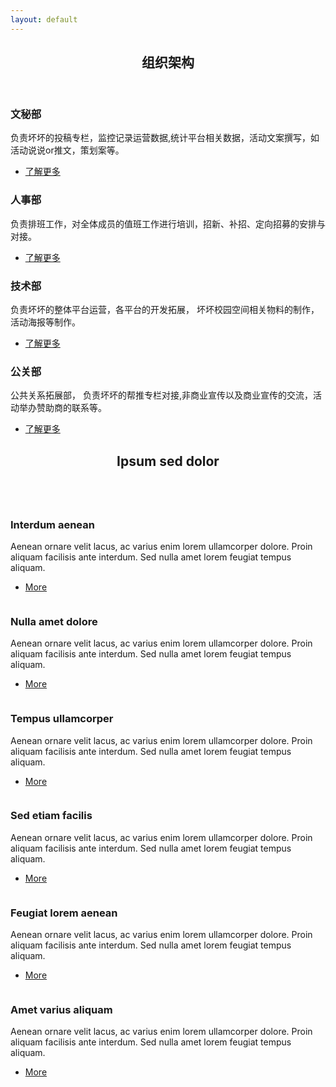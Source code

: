 ```yaml
---
layout: default
---
```


<!-- Section -->
<section>
	<header class="major">
		<h2>组织架构</h2>
	</header>
	<div class="features">
		<article>
		        <span class="icon fa-diamond"></span>
			<div class="content">
				<h3><B>文秘部</B></h3>
				<p>负责坏坏的投稿专栏，监控记录运营数据,统计平台相关数据，活动文案撰写，如活动说说or推文，策划案等。</p>
				<ul class="actions">
				<li><a href="#" class="button">了解更多</a></li>
				</ul>
			</div>
		</article>
		<article>
			<span class="icon fa-paper-plane"></span>
			<div class="content">
				<h3><B>人事部</B></h3>
				<p>负责排班工作，对全体成员的值班工作进行培训，招新、补招、定向招募的安排与对接。</p>
				<ul class="actions">
				<li><a href="#" class="button">了解更多</a></li>
				</ul>
			</div>
		</article>
		<article>
			<span class="icon fa-rocket"></span>
			<div class="content">
				<h3><B>技术部</B></h3>
				<p>负责坏坏的整体平台运营，各平台的开发拓展，  坏坏校园空间相关物料的制作，活动海报等制作。</p>
				<ul class="actions">
				<li><a href="#" class="button">了解更多</a></li>
				</ul>
			</div>
		</article>
		<article>
			<span class="icon fa-signal"></span>
			<div class="content">
				<h3><B>公关部</B></h3>
				<p>公共关系拓展部，  负责坏坏的帮推专栏对接,非商业宣传以及商业宣传的交流，活动举办赞助商的联系等。</p>
				<ul class="actions">
				<li><a href="#" class="button">了解更多</a></li>
				</ul>
			</div>
		</article>
	</div>
</section>

<!-- Section -->
<section>
	<header class="major">
		<h2>Ipsum sed dolor</h2>
	</header>
	<div class="posts">
		<article>
			<a href="#" class="image"><img src="assets/images/pic01.jpg" alt="" /></a>
			<h3>Interdum aenean</h3>
			<p>Aenean ornare velit lacus, ac varius enim lorem ullamcorper dolore. Proin aliquam facilisis ante interdum. Sed nulla amet lorem feugiat tempus aliquam.</p>
			<ul class="actions">
				<li><a href="#" class="button">More</a></li>
			</ul>
		</article>
		<article>
			<a href="#" class="image"><img src="assets/images/pic02.jpg" alt="" /></a>
			<h3>Nulla amet dolore</h3>
			<p>Aenean ornare velit lacus, ac varius enim lorem ullamcorper dolore. Proin aliquam facilisis ante interdum. Sed nulla amet lorem feugiat tempus aliquam.</p>
			<ul class="actions">
				<li><a href="#" class="button">More</a></li>
			</ul>
		</article>
		<article>
			<a href="#" class="image"><img src="assets/images/pic03.jpg" alt="" /></a>
			<h3>Tempus ullamcorper</h3>
			<p>Aenean ornare velit lacus, ac varius enim lorem ullamcorper dolore. Proin aliquam facilisis ante interdum. Sed nulla amet lorem feugiat tempus aliquam.</p>
			<ul class="actions">
				<li><a href="#" class="button">More</a></li>
			</ul>
		</article>
		<article>
			<a href="#" class="image"><img src="assets/images/pic04.jpg" alt="" /></a>
			<h3>Sed etiam facilis</h3>
			<p>Aenean ornare velit lacus, ac varius enim lorem ullamcorper dolore. Proin aliquam facilisis ante interdum. Sed nulla amet lorem feugiat tempus aliquam.</p>
			<ul class="actions">
				<li><a href="#" class="button">More</a></li>
			</ul>
		</article>
		<article>
			<a href="#" class="image"><img src="assets/images/pic05.jpg" alt="" /></a>
			<h3>Feugiat lorem aenean</h3>
			<p>Aenean ornare velit lacus, ac varius enim lorem ullamcorper dolore. Proin aliquam facilisis ante interdum. Sed nulla amet lorem feugiat tempus aliquam.</p>
			<ul class="actions">
				<li><a href="#" class="button">More</a></li>
			</ul>
		</article>
		<article>
			<a href="#" class="image"><img src="assets/images/pic06.jpg" alt="" /></a>
			<h3>Amet varius aliquam</h3>
			<p>Aenean ornare velit lacus, ac varius enim lorem ullamcorper dolore. Proin aliquam facilisis ante interdum. Sed nulla amet lorem feugiat tempus aliquam.</p>
			<ul class="actions">
				<li><a href="#" class="button">More</a></li>
			</ul>
		</article>
	</div>
</section>
